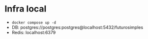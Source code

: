 # Infra local
- `docker compose up -d`
- DB: postgres://postgres:postgres@localhost:5432/futurosimples
- Redis: localhost:6379
